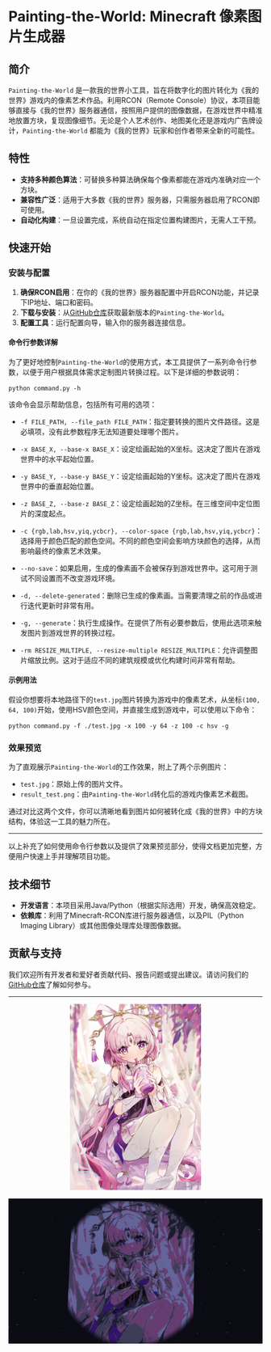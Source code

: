 # Painting-the-World: Minecraft 像素图片生成器

## 简介

`Painting-the-World` 是一款我的世界小工具，旨在将数字化的图片转化为《我的世界》游戏内的像素艺术作品。利用RCON（Remote Console）协议，本项目能够直接与《我的世界》服务器通信，按照用户提供的图像数据，在游戏世界中精准地放置方块，复现图像细节。无论是个人艺术创作、地图美化还是游戏内广告牌设计，`Painting-the-World` 都能为《我的世界》玩家和创作者带来全新的可能性。

## 特性

- **支持多种颜色算法**：可替换多种算法确保每个像素都能在游戏内准确对应一个方块。
- **兼容性广泛**：适用于大多数《我的世界》服务器，只需服务器启用了RCON即可使用。
- **自动化构建**：一旦设置完成，系统自动在指定位置构建图片，无需人工干预。

## 快速开始

### 安装与配置

1. **确保RCON启用**：在你的《我的世界》服务器配置中开启RCON功能，并记录下IP地址、端口和密码。
2. **下载与安装**：从[GitHub仓库](https://github.com/PYmili/Painting-the-World)获取最新版本的`Painting-the-World`。
3. **配置工具**：运行配置向导，输入你的服务器连接信息。

#### 命令行参数详解

为了更好地控制`Painting-the-World`的使用方式，本工具提供了一系列命令行参数，以便于用户根据具体需求定制图片转换过程。以下是详细的参数说明：

```shell
python command.py -h
```

该命令会显示帮助信息，包括所有可用的选项：

- `-f FILE_PATH, --file_path FILE_PATH`：指定要转换的图片文件路径。这是必填项，没有此参数程序无法知道要处理哪个图片。

- `-x BASE_X, --base-x BASE_X`：设定绘画起始的X坐标。这决定了图片在游戏世界中的水平起始位置。

- `-y BASE_Y, --base-y BASE_Y`：设定绘画起始的Y坐标。这决定了图片在游戏世界中的垂直起始位置。

- `-z BASE_Z, --base-z BASE_Z`：设定绘画起始的Z坐标。在三维空间中定位图片的深度起点。

- `-c {rgb,lab,hsv,yiq,ycbcr}, --color-space {rgb,lab,hsv,yiq,ycbcr}`：选择用于颜色匹配的颜色空间。不同的颜色空间会影响方块颜色的选择，从而影响最终的像素艺术效果。

- `--no-save`：如果启用，生成的像素画不会被保存到游戏世界中。这可用于测试不同设置而不改变游戏环境。

- `-d, --delete-generated`：删除已生成的像素画。当需要清理之前的作品或进行迭代更新时非常有用。

- `-g, --generate`：执行生成操作。在提供了所有必要参数后，使用此选项来触发图片到游戏世界的转换过程。

- `-rm RESIZE_MULTIPLE, --resize-multiple RESIZE_MULTIPLE`：允许调整图片缩放比例。这对于适应不同的建筑规模或优化构建时间非常有帮助。

#### 示例用法

假设你想要将本地路径下的`test.jpg`图片转换为游戏中的像素艺术，从坐标`(100, 64, 100)`开始，使用HSV颜色空间，并直接生成到游戏中，可以使用以下命令：

```shell
python command.py -f ./test.jpg -x 100 -y 64 -z 100 -c hsv -g
```

### 效果预览

为了直观展示`Painting-the-World`的工作效果，附上了两个示例图片：

- `test.jpg`：原始上传的图片文件。
- `result_test.png`：由`Painting-the-World`转化后的游戏内像素艺术截图。

通过对比这两个文件，你可以清晰地看到图片如何被转化成《我的世界》中的方块结构，体验这一工具的魅力所在。

---

以上补充了如何使用命令行参数以及提供了效果预览部分，使得文档更加完整，方便用户快速上手并理解项目功能。

## 技术细节

- **开发语言**：本项目采用Java/Python（根据实际选用）开发，确保高效稳定。
- **依赖库**：利用了Minecraft-RCON库进行服务器通信，以及PIL（Python Imaging Library）或其他图像处理库处理图像数据。

## 贡献与支持

我们欢迎所有开发者和爱好者贡献代码、报告问题或提出建议。请访问我们的[GitHub仓库](https://github.com/YourGitHubUsername/Painting-the-World)了解如何参与。

---

<div style="text-align:center">
    <img src="./test.jpg" alt="Test Image" width="260" height="368">
</div>

![result_test.png](./result_test.png)
